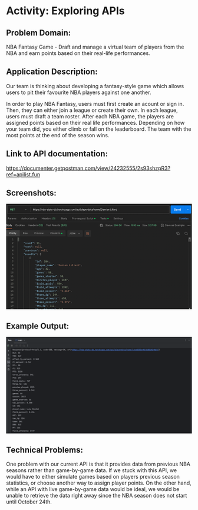 # Activity: Exploring APIs

## Problem Domain: 
NBA Fantasy Game - Draft and manage a virtual team of players from the NBA and earn points based on their real-life performances.

## Application Description:
Our team is thinking about developing a fantasy-style game which allows users to pit their favourite NBA players against one another.

In order to play NBA Fantasy, users must first create an acount or sign in. Then, they can either join a league or create their own. In each league, users must draft a team roster. After each NBA game, the players are assigned points based on their real life performances. Depending on how your team did, you either climb or fall on the leaderboard. The team with the most points at the end of the season wins.

## Link to API documentation: 

https://documenter.getpostman.com/view/24232555/2s93shzpR3?ref=apilist.fun

## Screenshots:
![img.png](img.png)
## Example Output:
![img_1.png](img_1.png)

## Technical Problems:
One problem with our current API is that it provides data from previous NBA seasons rather than game-by-game data. If we stuck with this API, we would have to either simulate games based on players previous season statistics, or choose another way to assign player points. On the other hand, while an API with live game-by-game data would be ideal, we would be unable to retrieve the data right away since the NBA season does not start until October 24th.
